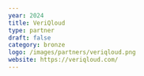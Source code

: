 ```yaml
---
year: 2024
title: VeriQloud
type: partner
draft: false
category: bronze
logo: /images/partners/veriqloud.png
website: https://veriqloud.com/
---
```

